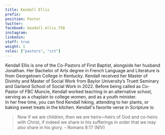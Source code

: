 ```yaml
---
title: Kendall Ellis
prefix:
position: Pastor
twitter:
facebook: kendall.ellis.758
instagram:
linkedin:
staff: true
weight: 1
roles: ["pastors", "cct"]
---
```


Kendall Ellis is one of the Co-Pastors of First Baptist, alongside her husband Jonathan. Her Bachelor of Arts degree in French Language and Literature is from Georgetown College in Kentucky. Kendall received her Master of Divinity and Master of Social Work from Baylor University’s Truett Seminary and Garland School of Social Work in 2022.
Before being called as Co-Pastor of FBC Muncie, Kendall worked teaching in an alternative school, serving as a chaplain to college women, and as a youth minister.   
In her free time, you can find Kendall hiking, attending to her plants, or baking sweet treats in the kitchen.
Kendall's favorite verse in Scripture is:
> Now if we are children, then we are heirs—heirs of God and co-heirs with Christ, if indeed we share in his sufferings in order that we may also share in his glory. - Romans 8:17 (NIV)
